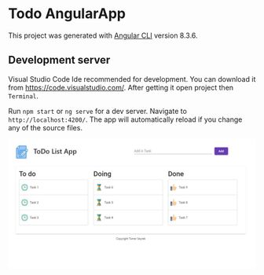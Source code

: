 # Todo AngularApp

This project was generated with [Angular CLI](https://github.com/angular/angular-cli) version 8.3.6.

## Development server

Visual Studio Code Ide recommended for development. You can download it from https://code.visualstudio.com/. After getting it open project then `Terminal`.

Run `npm start` or `ng serve` for a dev server. Navigate to `http://localhost:4200/`. The app will automatically reload if you change any of the source files.

![Image of MongoDb](https://github.com/Timosis/TodoApp/blob/master/TodoApp.JPG)

